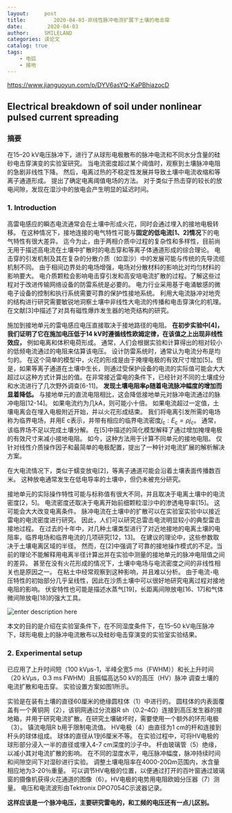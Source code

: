 ```yaml
---
layout:     post
title:         2020-04-03-非线性脉冲电流扩展下土壤的电击穿
date:        2020-04-03
author:     SMILELAND
categories: 读论文
catalog: true
tags:
    - 电弧
    - 接地
---
```


https://www.jianguoyun.com/p/DYV6asYQ-KaPBhiazocD

## Electrical breakdown of soil under nonlinear pulsed current spreading

### 摘要

在15–20 kV电压脉冲下，进行了从球形电极散布的脉冲电流和不同水分含量的硅砂电击穿演变的实验室研究。 当电流密度超过某个阈值时，观察到土壤脉冲电阻的急剧非线性下降。 然后，电离过热的不稳定性发展并导致土壤中电流收缩和等离子通道形成。 提出了确定电离阈值电场的方法。 对于类似于热击穿的较长的放电间隙，发现在湿沙中的放电会产生明显的延迟时间。


### 1. Introduction

高雷电感应的瞬态电流通常会在土壤中形成火花，同时会通过埋入的接地电极转移。 在这种情况下，接地连接的电气特性可能与**固定的低电流[1、2]情况**下的电气特性有很大差异。 迄今为止，由于两相介质中过程的复杂性和多样性，目前尚无用于描述高电流在土壤中扩散时的电击穿和等离子体通道形成的综合理论。 电击穿的引发机制及其在复杂的分散介质（如湿沙）中的发展可能与传统的先导流缆机制不同。 由于相间边界处的电场增强，电场对分散材料的影响比对均匀材料的影响要大。 电介质颗粒会影响电击穿引发和高安培电流扩散的过程。了解这些过程对于改进传输网络设备的防雷系统是必要的。 电力行业采用基于电涌敏感的微电子设备的控制和执行系统需要可靠的保护性接地系统。 利用大电流脉冲对地壳的结构进行研究需要敏锐地洞察土壤中非线性大电流的传播和电击穿演化的机理。 在文献[3]中描述了对具有磁性爆炸发生器的地壳结构的研究。

施加到接地单元的雷电感应电压直接取决于接地路径的电阻。 **在初步实验中[4]，我们证明了它在施加电压低于14 kV时遵循线性欧姆定律，在该值之上出现非线性效应，** 例如电离和体积电荷形成。 通常，人们会根据实验和计算得出的相对较小的低频电流通过的电阻来估算该电压。 设计防雷系统时，通常认为电流分布是均匀的。 在这个简单的模型中，火花的形成是由于掩埋电极的有效尺寸增加[5]。但是，如果等离子通道在土壤中生长，则通过受保护设备的电流的实际值可能会大大超过以这种方式计算出的值。在非常接近雷电的条件下，已经针对不同的土壤成分和水流进行了几次野外调查[6-11]。 **发现土壤电阻率ρ随着电流脉冲幅度的增加而显着降低。** 与接地单元的直流电阻相比，这会降低接地单元对脉冲电流通过的脉冲电阻[12-14]。 如果电流约为几kA，则可能小十倍。 如果电流超过一定值，土壤电离会在埋入电极附近开始，并以火花形成结束。 我们将电离引发所需的电场称为临界电场，并用E c表示，并带有相应的临界电流密度$j _ { \mathrm { c } } : E _ { \mathrm { c } } = \rho j _ { \mathrm { c } }$。 通常，该临界场不足以完成土壤分解。 在[5]中描述的简化模型解释了通过增加掩埋电极的有效尺寸来减小接地电阻。 如今，这种方法用于计算不同单元的接地电阻。 仅针对线性介质操作因子和最简单的电极配置，提出了一种针对电流扩展的解析解决方案。

在大电流情况下，类似于蠕变放电[2]，等离子通道可能会沿着土壤表面传播数百米。 这种放电通常发生在低电导率的土壤中，但仍未被充分研究。

接地单元的实际操作特性可能与标称值有很大不同，并且取决于电离土壤中的电流密度[2，5]。 电流密度还取决于电离开始前细颗粒湿沙中的渗透电导率[15]。 这可能会大大改变电离条件。 脉冲电流在土壤中的扩散可以在实验室实验中以接近雷电的电流密度进行研究。 因此，人们可以研究总雷击电流明显较小的典型雷击接地过程。 在过去的十年中，对几种土壤类型进行了对近地接地的电离土壤的电阻率，临界电场和临界电流的几项研究[12，13]。 在建议的理论中，这些参数取决于土壤电离区域的半径。 然而，在[2]中强调了可靠的接地操作模式的不足。当前的理论不能解释用电离半径计算出并在实验中测量的接地单元的脉冲电阻值之间的差异。 甚至在没有火花形成的情况下，土壤中电场与电流密度之间的非线性相关也是原因之一。 在粘土中经常观察到这种影响，并且难以分析。 由于电流-电压特性的初始部分几乎呈线性，因此在沙质土壤中可以很好地研究电离过程对接地电阻的影响。 伏安特性也可能是描述水蒸气[19]，长距离间隙放电[16、17]和气体微间隙放电[18]的强大工具。

![enter description here](https://i.loli.net/2020/04/03/6yO7rYW9p1AtF2x.png)

本文的目的是介绍在实验室条件下，在不同湿度条件下，在15–50 kV电压脉冲下，球形电极上的脉冲电流散布以及硅砂电击穿演变的实验室实验结果。

### 2. Experimental setup

已应用了上升时间短（100 kVμs-1，半峰全宽5 ms（FWHM））和长上升时间（20 kVμs，0.3 ms FWHM）且振幅高达50 kV的高压（HV）脉冲 调查土壤的电流扩散和电击穿。 实验设置方案如图1所示。

实验是在装有土壤的直径60厘米的绝缘圆柱体（1）中进行的。 圆柱体的内表面覆盖有一个黄铜网（2），该铜网通过分流器R sh（0.2–4Ω）连接到高压发生器的接地箱，并用于研究电流扩散。在研究土壤破坏时，需要使用一个额外的环形电极（3）。 镇流电阻R b用于限制电流值。  HV电极（4）由直径为1 cm的杆和连接到杆头的球体组成。 球体的直径从1到6厘米不等。 在实验过程中，可将HV电极的球形部分浸入一半的直径或埋入4-7 cm深度的沙子中。 杆由玻璃管（5）绝缘，以减小其对电流扩散的影响。 在不同的湿度水平，电压脉冲幅度，脉冲持续时间和间隙空间下对湿砂进行实验。 调整土壤电阻率在4000-20Ωm范围内，水含量相应地为3-20％重量。 可以调节HV电极的位置，以便通过打开的百叶窗通过玻璃窗的摄像机获得火花通道的图像（6）。HV电极的电势用电阻欧姆分压器（7）测量。 电压和电流波形由Tektronix DPO7054C示波器记录。

**这样应该是一个脉冲电压，主要研究雷电的，和工频的电压还有一点儿区别。**

